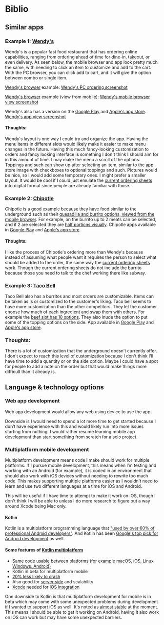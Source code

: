 # Biblio

## Similar apps

### Example 1: [Wendy's](https://order.wendys.com/categories?site=menu&lang=en_US)

Wendy's is a popular fast food restaurant that has ordering online capabilities, ranging from ordering ahead of time for dine-in, takeout, or even delivery.
As seen below, the mobile browser and app look pretty much the same, with needing to click an item to customize and add to the cart. With the PC browser, you can click add to cart, and it will give the option between combo or single item.

[Wendy's browser][1] example:
[Wendy's PC ordering screenshot](https://github.com/Hanover-CS/HC24-Luuk-Crawford-Senior-Project/assets/32851596/c66e8ef7-ba24-4c58-b5c0-6485cb900e8d)

[Wendy's browser][1] example (view from mobile):
[Wendy's mobile browser view screenshot](https://github.com/Hanover-CS/HC24-Luuk-Crawford-Senior-Project/assets/32851596/2c80eb13-3fe6-4da7-85f0-2dbb5049ad71)

Wendy's also has a version on the [Google Play][2] and [Apple's app store][3].
[Wendy's app view screenshot](https://github.com/Hanover-CS/HC24-Luuk-Crawford-Senior-Project/assets/32851596/67cf3bfd-43c7-40b5-a942-7f0cfe5f7462)


#### Thoughts:
  Wendy's layout is one way I could try and organize the app. Having the menu items in different slots would likely make it easier to make menu changes in the future. Having this much fancy-looking customization to orders and fancy looking interface is something I don't think I should aim for in this amount of time. I may make the menu a scroll of the options. Toppings and such can show up after selecting an item, similar to the app store image with checkboxes to optional toppings and such. Pictures would be nice, so I would add some temporary ones. I might prefer a smaller layout. It would be cool if I could just emulate the [current ordering sheets](https://github.com/Hanover-CS/HC24-Luuk-Crawford-Senior-Project/assets/32851596/19be7b5f-ed5d-42bb-882a-7042fcce4b22) into digital format since people are already familiar with those. 

### Example 2: [Chipotle](https://www.chipotle.com/) 

Chipotle is a good example because they have food similar to the underground such as their [quesadilla and burrito options, viewed from the mobile browser](https://github.com/Hanover-CS/HC24-Luuk-Crawford-Senior-Project/assets/32851596/353d2fc6-e825-4613-a81b-7232145e9a7b). For example, on the burrito up to 2 meats can be selected, and if 2 are selected they are [half portions visually](https://github.com/Hanover-CS/HC24-Luuk-Crawford-Senior-Project/assets/32851596/fbe3fa9d-8ac7-4149-b638-e803b37f4629). Chipotle apps available in [Google Play](https://play.google.com/store/apps/details?id=com.chipotle.ordering) and [Apple's app store](https://apps.apple.com/us/app/chipotle-fresh-food-fast/id327228455).

#### Thoughts:
  I like the process of Chipotle's ordering more than Wendy's because instead of assuming what people want it requires the person to select what should be added to the order, the same way the [current ordering sheets](https://github.com/Hanover-CS/HC24-Luuk-Crawford-Senior-Project/assets/32851596/19be7b5f-ed5d-42bb-882a-7042fcce4b22) work. Though the current ordering sheets do not include the burrito because those you need to talk to the chef working there like subway.

### Example 3: [Taco Bell](https://www.tacobell.com/food)

Taco Bell also has a burritos and most orders are customizable. Items can be taken as is or customized to the customer's liking. Taco bell seems to have more customization than the other competitors. They let the customer choose how much of each ingredient and swap them with others. For example the [beef slot has 10 options](https://github.com/Hanover-CS/HC24-Luuk-Crawford-Senior-Project/assets/32851596/5be3b2bd-814c-4f92-b772-28643185b69c). They also inude the option to put some of the topping options on the side. App available in [Google Play](https://play.google.com/store/apps/details?id=com.tacobell.ordering&hl=en) and [Apple's app store](https://apps.apple.com/us/app/taco-bell-fast-food-delivery/id497387361).


### Thoughts:
  There is a lot of customization that the underground doesn't currently offer. I don't expect to reach this level of customization because I don't think I'll have time to add a quantity or on the side option. Maybe I could have a spot for people to add a note on the order but that would make things more difficult than it already is.


## Language & technology options

### Web app development
Web app development would allow any web using device to use the app.

Downside is I would need to spend a lot more time to get started because I don’t have experience with this and would likely run into more issues starting from nothing. I would rather resume learning mobile app development than start something from scratch for a solo project.

### Multiplatform mobile development
Multiplatform development means code I make should work for multiple platforms. If I pursue mobile development, this means when I’m testing and working with an Android (for example), it is coded in an environment that should also work with iOS devices without needing to rewrite too much code. This makes supporting multiple platforms easier as I wouldn't need to learn and use two different languages at a time for iOS and Android.

This will be useful if I have time to attempt to make it work on iOS, though I don't think I will be able to unless I do more research to figure out a way around Xcode being Mac only.

#### Kotlin
Kotlin is a multiplatform programming language that ["used by over 60% of professional Android developers"](https://developer.android.com/kotlin). And Kotlin has been [Google's top pick for Android development](https://techcrunch.com/2022/08/18/five-years-later-google-is-still-all-in-on-kotlin/) as well.

#### Some features of [Kotlin multiplatform](https://kotlinlang.org/docs/multiplatform.html)
- Same code usable between platforms [(for example macOS, iOS, Linux Windows, Android)](https://kotlinlang.org/docs/native-overview.html#target-platforms)
- Kotlin in beta for multiplatform mobile
- [20% less likely to crash](https://kotlinlang.org/docs/android-overview.html)
- Also good for [server side](https://kotlinlang.org/docs/server-overview.html#frameworks-for-server-side-development-with-kotlin) and scalability
- [Xcode](https://developer.apple.com/xcode/) needed for [iOS integration](https://kotlinlang.org/docs/multiplatform-mobile-samples.html)

One downside to Kotlin is that multiplatform development for mobile is in beta which may come with some unexpected problems during development if I wanted to support iOS as well. It's noted as [almost stable](https://kotlinlang.org/docs/multiplatform-mobile-getting-started.html) at the moment. This means I should be able to get it working on Android, having it also work on iOS can work but may have some unexpected barriers. 

[1]: https://order.wendys.com/categories?site=menu&lang=en_US
[2]: https://play.google.com/store/apps/details?id=com.wendys.nutritiontool
[3]: https://apps.apple.com/us/app/wendys/id540518599
